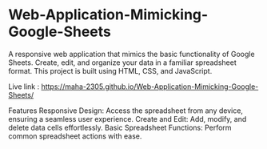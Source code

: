 # Web-Application-Mimicking-Google-Sheets
A responsive web application that mimics the basic functionality of Google Sheets. Create, edit, and organize your data in a familiar spreadsheet format. This project is built using HTML, CSS, and JavaScript.

Live link : https://maha-2305.github.io/Web-Application-Mimicking-Google-Sheets/

Features
Responsive Design: Access the spreadsheet from any device, ensuring a seamless user experience.
Create and Edit: Add, modify, and delete data cells effortlessly.
Basic Spreadsheet Functions: Perform common spreadsheet actions with ease.

